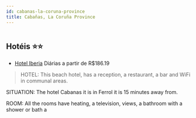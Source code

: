 ```yaml
---
id: cabanas-la-coruna-province
title: Cabañas, La Coruña Province
---
```


<center><img src="https://assets.cosmos-data.com/55/16b565b0d35a7f268e0083b1d0a674d7/330071.jpg" alt="" /></center>


## Hotéis ⭐️⭐️

-    [Hotel Iberia](https://www.hurb.com/aud/https://www.hurb.com/hoteis/cabanas/hotel-iberia-JNP-JP709707?cmp=18055) Diárias a partir de R$186.19
   > HOTEL: This beach hotel, has a reception, a restaurant, a bar and WiFi in communal areas. 

SITUATION: The hotel Cabanas it is in Ferrol it is 15 minutes away from.

ROOM: All the rooms have heating, a television, views, a bathroom with a shower or bath a
